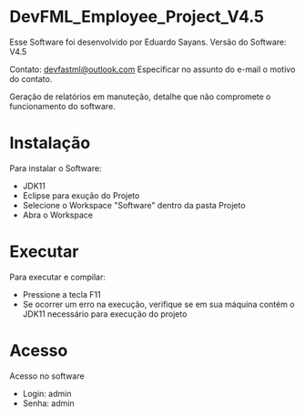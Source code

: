 # DevFML_Employee_Project_V4.5

Esse Software foi desenvolvido por Eduardo Sayans. Versão do Software: V4.5

Contato: devfastml@outlook.com Especificar no assunto do e-mail o motivo do contato.

Geração de relatórios em manuteção, detalhe que não compromete o funcionamento do software.

# Instalação
Para instalar o Software:
 - JDK11
 - Eclipse para exução do Projeto
 - Selecione o Workspace "Software" dentro da pasta Projeto
 - Abra o Workspace 

# Executar
Para executar e compilar:
 - Pressione a tecla F11
 - Se ocorrer um erro na execução, verifique se em sua máquina contém o JDK11 necessário para execução do projeto

# Acesso
Acesso no software 
 - Login: admin 
 - Senha: admin
